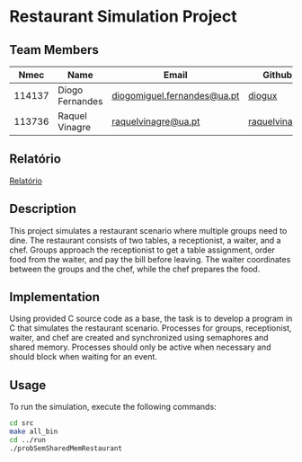 # Restaurant Simulation Project


## Team Members

| Nmec   | Name           | Email                  | Github                                                |
| ------ | -------------- | ---------------------- | ----------------------------------------------------- |
| 114137 | Diogo Fernandes    | <diogomiguel.fernandes@ua.pt>    | [diogux](https://github.com/diogux)       |
| 113736 | Raquel Vinagre   | <raquelvinagre@ua.pt>     | [raquelvinagre](https://github.com/raquelvinagre)               |


## Relatório
[Relatório](https://uapt33090-my.sharepoint.com/:w:/g/personal/raquelvinagre_ua_pt/ERFVvgJHE9xAi_01TgKS4zQB-tiYRQYHlR1W98Hs4N5D9Q?e=phxAAL)


## Description

This project simulates a restaurant scenario where multiple groups need to dine. The restaurant consists of two tables, a receptionist, a waiter, and a chef. Groups approach the receptionist to get a table assignment, order food from the waiter, and pay the bill before leaving. The waiter coordinates between the groups and the chef, while the chef prepares the food.

## Implementation

Using provided C source code as a base, the task is to develop a program in C that simulates the restaurant scenario. Processes for groups, receptionist, waiter, and chef are created and synchronized using semaphores and shared memory. Processes should only be active when necessary and should block when waiting for an event. 

## Usage

To run the simulation, execute the following commands:

```bash
cd src
make all_bin
cd ../run
./probSemSharedMemRestaurant
